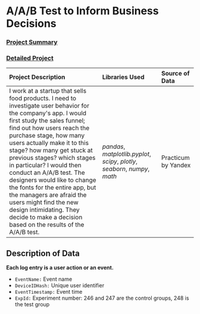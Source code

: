 # A/A/B Test to Inform Business Decisions
### [Project Summary](https://emmanuel-nti.github.io/AAB_test_to_inform_business_decisions/)
### [Detailed Project](https://nbviewer.jupyter.org/github/Emmanuel-Nti/aab_testing/blob/master/AAB_testing.ipynb)


| Project Description | Libraries Used | Source of Data |
| :---------------------- | :---------------------- | :---------------------- | 
| I work at a startup that sells food products. I need to investigate user behavior for the company's app. I would first study the sales funnel; find out how users reach the purchase stage, how many users actually make it to this stage? how many get stuck at previous stages? which stages in particular? I would then conduct an A/A/B test. The designers would like to change the fonts for the entire app, but the managers are afraid the users might find the new design intimidating. They decide to make a decision based on the results of the A/A/B test. | *pandas*, *matplotlib.pyplot*, *scipy*, *plotly*, *seaborn*, *numpy*, *math* | Practicum by Yandex |


## Description of Data
**Each log entry is a user action or an event.**
- `EventName:` Event name
- `DeviceIDHash:` Unique user identifier
- `EventTimestamp:` Event time
- `ExpId:` Experiment number: 246 and 247 are the control groups, 248 is the test group
